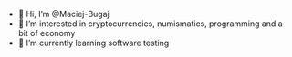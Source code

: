 - 👋 Hi, I’m @Maciej-Bugaj
- 👀 I’m interested in cryptocurrencies, numismatics, programming and a bit of economy
- 🌱 I’m currently learning software testing
